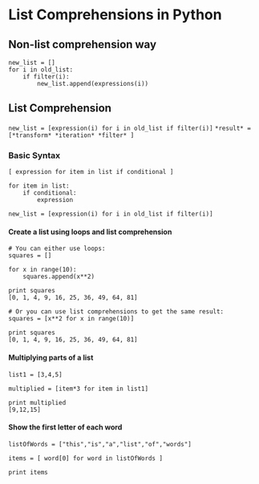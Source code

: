 # List Comprehensions in Python

## Non-list comprehension way
```
new_list = []
for i in old_list:
    if filter(i):
        new_list.append(expressions(i))
```

## List Comprehension
`new_list = [expression(i) for i in old_list if filter(i)]`
`*result* = [*transform* *iteration* *filter* ]`

### Basic Syntax
`[ expression for item in list if conditional ]`

```
for item in list:
    if conditional:
        expression
```

`new_list = [expression(i) for i in old_list if filter(i)]`

#### Create a list using loops and list comprehension

```
# You can either use loops:
squares = []

for x in range(10):
    squares.append(x**2)
 
print squares
[0, 1, 4, 9, 16, 25, 36, 49, 64, 81]

# Or you can use list comprehensions to get the same result:
squares = [x**2 for x in range(10)]

print squares
[0, 1, 4, 9, 16, 25, 36, 49, 64, 81]
```
#### Multiplying parts of a list

```
list1 = [3,4,5]
 
multiplied = [item*3 for item in list1] 
 
print multiplied 
[9,12,15]
```
#### Show the first letter of each word

```
listOfWords = ["this","is","a","list","of","words"]

items = [ word[0] for word in listOfWords ]

print items
```
